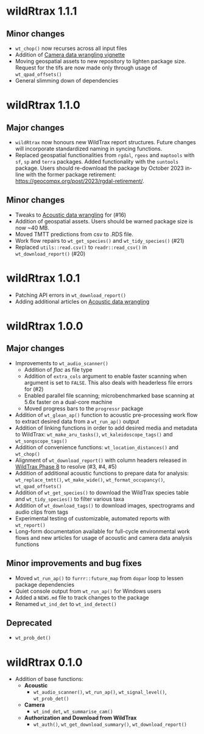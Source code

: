 # wildRtrax 1.1.1

## Minor changes

* `wt_chop()` now recurses across all input files
* Addition of [Camera data wrangling vignette]()
* Moving geospatial assets to new repository to lighten package size. Request for the tifs are now made only through usage of `wt_qpad_offsets()`
* General slimming down of dependencies

# wildRtrax 1.1.0

## Major changes

* `wildRtrax` now honours new WildTrax report structures. Future changes will incorporate standardized naming in syncing functions.
* Replaced geospatial functionalities from `rgdal`, `rgeos` and `maptools` with `sf`, `sp` and `terra` packages. Added functionality with the `suntools` package. Users should re-download the package by October 2023 in-line with the former package retirement: https://geocompx.org/post/2023/rgdal-retirement/.

## Minor changes

* Tweaks to [Acoustic data wrangling](https://abbiodiversity.github.io/wildRtrax/articles/acoustic-data-wrangling.html) for (#16)
* Addition of geospatial assets. Users should be warned package size is now ~40 MB.
* Moved TMTT predictions from csv to .RDS file.
* Work flow repairs to `wt_get_species()` and `wt_tidy_species()` (#21)
* Replaced `utils::read.csv()` to `readr::read_csv()` in `wt_download_report()` (#20)

# wildRtrax 1.0.1

* Patching API errors in `wt_download_report()`
* Adding additional articles on [Acoustic data wrangling](https://abbiodiversity.github.io/wildRtrax/articles/acoustic-data-wrangling.html)

# wildRtrax 1.0.0

## Major changes 

* Improvements to `wt_audio_scanner()`
  * Addition of *flac* as file type
  * Addition of `extra_cols` argument to enable faster scanning when argument is set to `FALSE`. This also deals with headerless file errors for (#2)
  * Enabled parallel file scanning; microbenchmarked base scanning at 5.6x faster on a dual-core machine
  * Moved progress bars to the `progressr` package
* Addition of `wt_glean_ap()` function to acoustic pre-processing work flow to extract desired data from a `wt_run_ap()` output
* Addition of linking functions in order to add desired media and metadata to WildTrax: `wt_make_aru_tasks()`, `wt_kaleidoscope_tags()` and `wt_songscope_tags()`
* Addition of convenience functions: `wt_location_distances()` and `wt_chop()`
* Alignment of `wt_download_report()` with column headers released in [WildTrax Phase 8](https://wildtrax.ca/phase-8-spring-2023/) to resolve (#3, #4, #5)
* Addition of additional acoustic functions to prepare data for analysis: `wt_replace_tmtt()`, `wt_make_wide()`, `wt_format_occupancy()`, `wt_qpad_offsets()`
* Addition of `wt_get_species()` to download the WildTrax species table and `wt_tidy_species()` to filter various taxa
* Addition of `wt_download_tags()` to download images, spectrograms and audio clips from tags
* Experimental testing of customizable, automated reports with `wt_report()`
* Long-form documentation available for full-cycle environmental work flows and new articles for usage of acoustic and camera data analysis functions

## Minor improvements and bug fixes

* Moved `wt_run_ap()` to `furrr::future_map` from `dopar` loop to lessen package dependencies
* Quiet console output from `wt_run_ap()` for Windows users
* Added a `NEWS.md` file to track changes to the package
* Renamed `wt_ind_det` to `wt_ind_detect()`

## Deprecated 

* `wt_prob_det()`

# wildRtrax 0.1.0

* Addition of base functions:
  * **Acoustic**
    * `wt_audio_scanner()`, `wt_run_ap()`, `wt_signal_level()`, `wt_prob_det()`
  * **Camera**
    * `wt_ind_det`, `wt_summarise_cam()`
  * **Authorization and Download from WildTrax**
    * `wt_auth()`, `wt_get_download_summary()`, `wt_download_report()`
